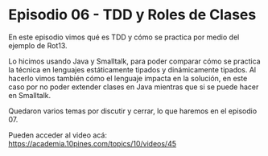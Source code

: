 # Episodio 06 - TDD y Roles de Clases
En este episodio vimos qué es TDD y cómo se practica por medio del ejemplo de Rot13.

Lo hicimos usando Java y Smalltalk, para poder comparar cómo se practica la técnica en lenguajes estáticamente tipados y dinámicamente tipados. Al hacerlo vimos también cómo el lenguaje impacta en la solución, en este caso por no poder extender clases en Java mientras que si se puede hacer en Smalltalk.

Quedaron varios temas por discutir y cerrar, lo que haremos en el episodio 07.

Pueden acceder al video acá: https://academia.10pines.com/topics/10/videos/45
